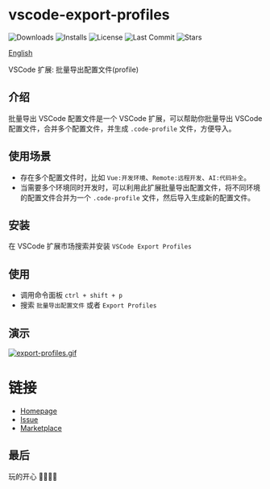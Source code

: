 # vscode-export-profiles

<p>
  <img alt="Downloads" src="https://img.shields.io/visual-studio-marketplace/d/xiaohuohumax.vscode-export-profiles">
  <img alt="Installs" src="https://img.shields.io/visual-studio-marketplace/i/xiaohuohumax.vscode-export-profiles">
  <img alt="License" src="https://img.shields.io/github/license/xiaohuohumax/vscode-export-profiles.svg"/>
  <img alt="Last Commit" src="https://img.shields.io/github/last-commit/xiaohuohumax/vscode-export-profiles.svg"/>
  <img alt="Stars" src="https://img.shields.io/github/stars/xiaohuohumax/vscode-export-profiles.svg"/>
</p>

[English](/README.md)

VSCode 扩展: 批量导出配置文件(profile)

## 介绍

批量导出 VSCode 配置文件是一个 VSCode 扩展，可以帮助你批量导出 VSCode 配置文件，合并多个配置文件，并生成 `.code-profile` 文件，方便导入。

## 使用场景

+ 存在多个配置文件时，比如 `Vue:开发环境`、`Remote:远程开发`、`AI:代码补全`。
+ 当需要多个环境同时开发时，可以利用此扩展批量导出配置文件，将不同环境的配置文件合并为一个 `.code-profile` 文件，然后导入生成新的配置文件。

## 安装

在 VSCode 扩展市场搜索并安装 `VSCode Export Profiles`

## 使用

+ 调用命令面板 `ctrl + shift + p`
+ 搜索 `批量导出配置文件` 或者 `Export Profiles`

## 演示

[![export-profiles.gif](https://cdn.jsdelivr.net/gh/xiaohuohumax/vscode-export-profiles/images/export-profiles.gif)](/images/export-profiles.gif)

# 链接

- [Homepage](https://github.com/xiaohuohumax/vscode-export-profiles#readme)
- [Issue](https://github.com/xiaohuohumax/vscode-export-profiles/issues)
- [Marketplace](https://marketplace.visualstudio.com/items?itemName=xiaohuohumax.vscode-export-profiles)

## 最后

玩的开心 🎉🎉🎉🎉